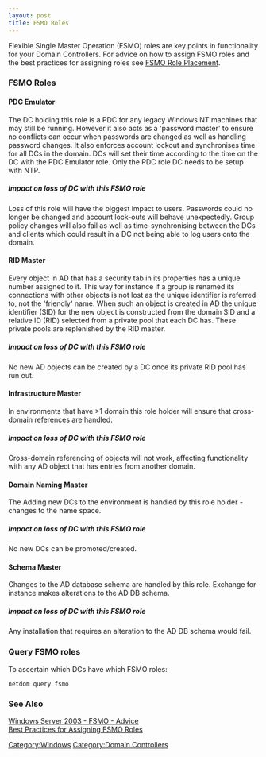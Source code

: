 ```yaml
---
layout: post 
title: FSMO Roles
---
```


Flexible Single Master Operation (FSMO) roles are key points in
functionality for your Domain Controllers. For advice on how to assign
FSMO roles and the best practices for assigning roles see [FSMO Role
Placement](FSMO_Role_Placement "wikilink").

### FSMO Roles

#### PDC Emulator

The DC holding this role is a PDC for any legacy Windows NT machines
that may still be running. However it also acts as a \'password master\'
to ensure no conflicts can occur when passwords are changed as well as
handling password changes. It also enforces account lockout and
synchronises time for all DCs in the domain. DCs will set their time
according to the time on the DC with the PDC Emulator role. Only the PDC
role DC needs to be setup with NTP.

##### Impact on loss of DC with this FSMO role

Loss of this role will have the biggest impact to users. Passwords could
no longer be changed and account lock-outs will behave unexpectedly.
Group policy changes will also fail as well as time-synchronising
between the DCs and clients which could result in a DC not being able to
log users onto the domain.

#### RID Master

Every object in AD that has a security tab in its properties has a
unique number assigned to it. This way for instance if a group is
renamed its connections with other objects is not lost as the unique
identifier is referred to, not the \'friendly\' name. When such an
object is created in AD the unique identifier (SID) for the new object
is constructed from the domain SID and a relative ID (RID) selected from
a private pool that each DC has. These private pools are replenished by
the RID master.

##### Impact on loss of DC with this FSMO role

No new AD objects can be created by a DC once its private RID pool has
run out.

#### Infrastructure Master

In environments that have \>1 domain this role holder will ensure that
cross-domain references are handled.

##### Impact on loss of DC with this FSMO role

Cross-domain referencing of objects will not work, affecting
functionality with any AD object that has entries from another domain.

#### Domain Naming Master

The Adding new DCs to the environment is handled by this role holder -
changes to the name space.

##### Impact on loss of DC with this FSMO role

No new DCs can be promoted/created.

#### Schema Master

Changes to the AD database schema are handled by this role. Exchange for
instance makes alterations to the AD DB schema.

##### Impact on loss of DC with this FSMO role

Any installation that requires an alteration to the AD DB schema would
fail.

### Query FSMO roles

To ascertain which DCs have which FSMO roles:

    netdom query fsmo

### See Also

[Windows Server 2003 - FSMO -
Advice](http://computerperformance.co.uk/w2k3/W2K3_FSMO_Advice.htm)\
[Best Practices for Assigning FSMO
Roles](http://windowsdevcenter.com/pub/a/windows/2004/06/15/fsmo.html)

[Category:Windows](Category:Windows "wikilink") [Category:Domain
Controllers](Category:Domain_Controllers "wikilink")

